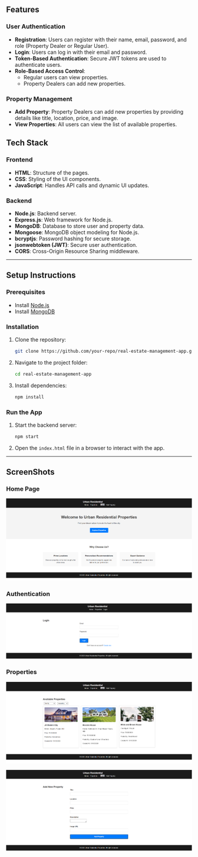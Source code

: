 ## Features

### User Authentication
- **Registration**: Users can register with their name, email, password, and role (Property Dealer or Regular User).
- **Login**: Users can log in with their email and password.
- **Token-Based Authentication**: Secure JWT tokens are used to authenticate users.
- **Role-Based Access Control**:
  - Regular users can view properties.
  - Property Dealers can add new properties.

### Property Management
- **Add Property**: Property Dealers can add new properties by providing details like title, location, price, and image.
- **View Properties**: All users can view the list of available properties.

## Tech Stack
### Frontend
- **HTML**: Structure of the pages.
- **CSS**: Styling of the UI components.
- **JavaScript**: Handles API calls and dynamic UI updates.

### Backend
- **Node.js**: Backend server.
- **Express.js**: Web framework for Node.js.
- **MongoDB**: Database to store user and property data.
- **Mongoose**: MongoDB object modeling for Node.js.
- **bcryptjs**: Password hashing for secure storage.
- **jsonwebtoken (JWT)**: Secure user authentication.
- **CORS**: Cross-Origin Resource Sharing middleware.

---

## Setup Instructions

### Prerequisites
- Install [Node.js](https://nodejs.org/)
- Install [MongoDB](https://www.mongodb.com/)

### Installation
1. Clone the repository:
   ```bash
   git clone https://github.com/your-repo/real-estate-management-app.git
   ```
2. Navigate to the project folder:
   ```bash
   cd real-estate-management-app
   ```
3. Install dependencies:
   ```bash
   npm install
   ```

### Run the App
1. Start the backend server:
   ```bash
   npm start
   ```
2. Open the `index.html` file in a browser to interact with the app.

---

## ScreenShots

### Home Page

![Getting Started](./screenshots/img2.png)

### Authentication

![Getting Started](./screenshots/img1.png)

### Properties

![Getting Started](./screenshots/img3.png)

![Getting Started](./screenshots/img4.png)


